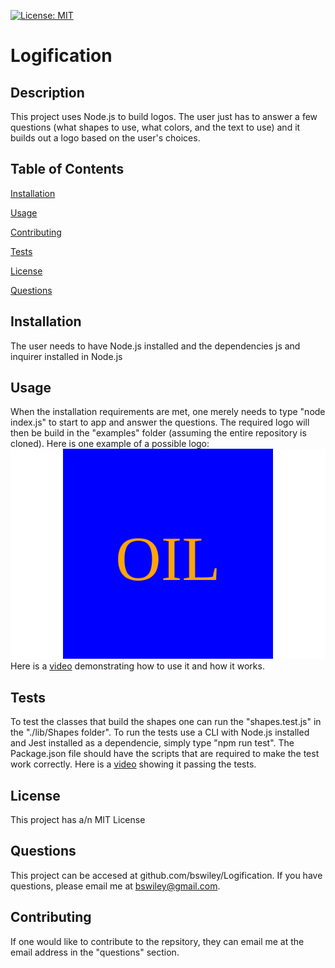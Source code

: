 [![License: MIT](https://img.shields.io/badge/License-MIT-yellow.svg)](https://opensource.org/licenses/MIT)



# Logification

## Description
This project uses Node.js to build logos.  The user just has to answer a few questions (what shapes to use, what colors, and the text to use) and it builds out a logo based on the user's choices.


## Table of Contents

[Installation](#Installation)

[Usage](#Usage)

[Contributing](#Contributing)

[Tests](#Tests)

[License](#License)

[Questions](#Questions)

## Installation
The user needs to have Node.js installed and the dependencies js and inquirer installed in  Node.js

## Usage
When the installation requirements are met, one merely needs to type "node index.js" to start to app and answer the questions.  The required logo will then be build in the "examples" folder (assuming the entire repository is cloned).  Here is one example of a possible logo: ![Square.svg](./examples/square.svg)  
Here is a [video](https://drive.google.com/file/d/1UA608TGSa_yhb_lI-vAUENx-lsB8rIGZ/view?usp=share_link) demonstrating how to use it and how it works.

## Tests
To test the classes that build the shapes one can run the "shapes.test.js" in the  "./lib/Shapes folder". To run the tests use a CLI with Node.js installed and  Jest installed as a dependencie,  simply  type "npm run test".  The Package.json file should have the scripts that are required to make the test work correctly. Here is a [video](https://drive.google.com/file/d/1yccwgxjyD4WKYDPSVzmHqg1A4LDn0IcU/view?usp=share_link) showing it passing the tests.

## License
This project has a/n MIT License

## Questions
This project can be accesed at github.com/bswiley/Logification.  If you have questions, please email me at bswiley@gmail.com.
## Contributing
If one would like to contribute to the repsitory, they can email me at the email address in the "questions" section. 
